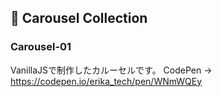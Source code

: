## 🌱 Carousel Collection

### Carousel-01
VanillaJSで制作したカルーセルです。
CodePen → https://codepen.io/erika_tech/pen/WNmWQEy
